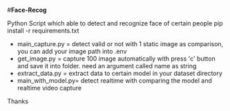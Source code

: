 #**Face-Recog**

Python Script which able to detect and recognize face of certain people
pip install -r requirements.txt

- main_capture.py = detect valid or not with 1 static image as comparison, you can add your image path into .env
- get_image.py = capture 100 image automatically with press 'c' button and save it into folder. need an argument called name as string
- extract_data.py = extract data to certain model in your dataset directory
- main_with_model.py= detect realtime with comparing the model and realtime video capture

Thanks
